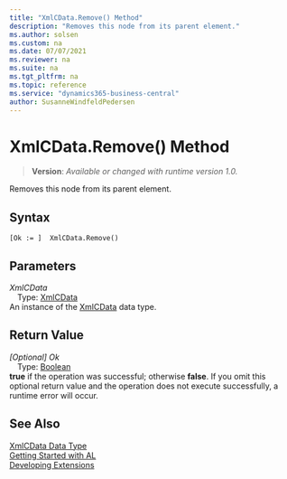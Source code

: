 ```yaml
---
title: "XmlCData.Remove() Method"
description: "Removes this node from its parent element."
ms.author: solsen
ms.custom: na
ms.date: 07/07/2021
ms.reviewer: na
ms.suite: na
ms.tgt_pltfrm: na
ms.topic: reference
ms.service: "dynamics365-business-central"
author: SusanneWindfeldPedersen
---
```

[//]: # (START>DO_NOT_EDIT)
[//]: # (IMPORTANT:Do not edit any of the content between here and the END>DO_NOT_EDIT.)
[//]: # (Any modifications should be made in the .xml files in the ModernDev repo.)
# XmlCData.Remove() Method
> **Version**: _Available or changed with runtime version 1.0._

Removes this node from its parent element.


## Syntax
```AL
[Ok := ]  XmlCData.Remove()
```

## Parameters
*XmlCData*  
&emsp;Type: [XmlCData](xmlcdata-data-type.md)  
An instance of the [XmlCData](xmlcdata-data-type.md) data type.  

## Return Value
*[Optional] Ok*  
&emsp;Type: [Boolean](../boolean/boolean-data-type.md)  
**true** if the operation was successful; otherwise **false**.   If you omit this optional return value and the operation does not execute successfully, a runtime error will occur.  


[//]: # (IMPORTANT: END>DO_NOT_EDIT)
## See Also
[XmlCData Data Type](xmlcdata-data-type.md)  
[Getting Started with AL](../../devenv-get-started.md)  
[Developing Extensions](../../devenv-dev-overview.md)